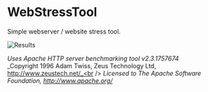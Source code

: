 WebStressTool
=============

Simple webserver / website stress tool. 

![Results](https://raw.githubusercontent.com/georgekosmidis/SimpleNeuralNetwork/master/README/Capture.PNG)

_Uses Apache HTTP server benchmarking tool v2.3.1757674_<br />
_Copyright 1996 Adam Twiss, Zeus Technology Ltd, http://www.zeustech.net/_<br />
_Licensed to The Apache Software Foundation, http://www.apache.org/_



